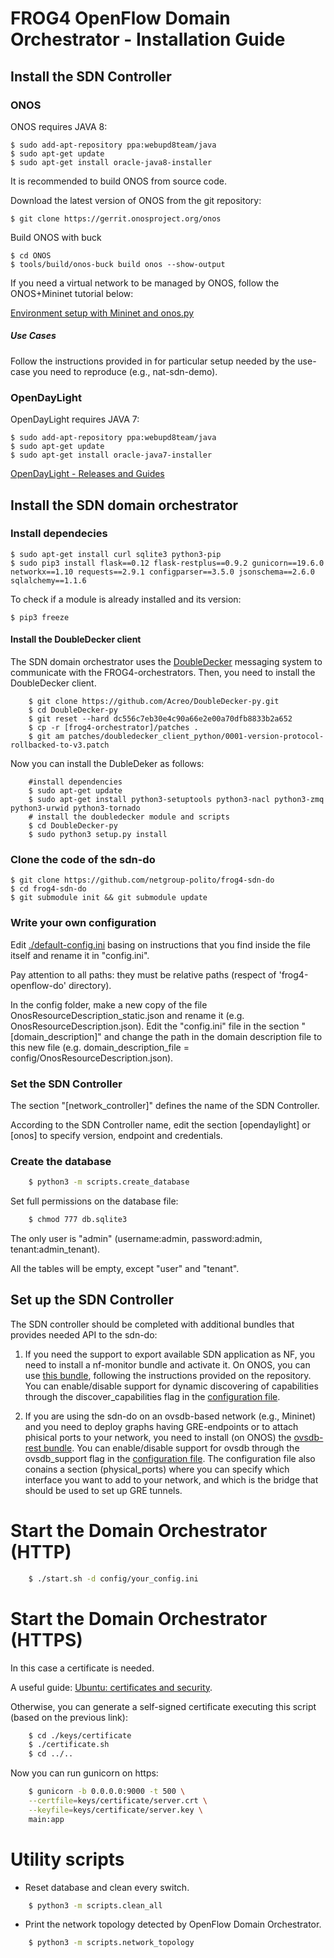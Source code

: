 # FROG4 OpenFlow Domain Orchestrator - Installation Guide

## Install the SDN Controller

### ONOS

ONOS requires JAVA 8:

	$ sudo add-apt-repository ppa:webupd8team/java
	$ sudo apt-get update
	$ sudo apt-get install oracle-java8-installer

It is recommended to build ONOS from source code.

Download the latest version of ONOS from the git repository:

	$ git clone https://gerrit.onosproject.org/onos

Build ONOS with buck

	$ cd ONOS
	$ tools/build/onos-buck build onos --show-output

If you need a virtual network to be managed by ONOS, follow the ONOS+Mininet tutorial below:

[Environment setup with Mininet and onos.py](https://wiki.onosproject.org/display/test/Environment+setup+with+Mininet+and+onos.py)

##### Use Cases

Follow the instructions provided in [](use_cases/) for particular setup needed by the use-case you need to reproduce (e.g., nat-sdn-demo).

### OpenDayLight

OpenDayLight requires JAVA 7:

	$ sudo add-apt-repository ppa:webupd8team/java
	$ sudo apt-get update
	$ sudo apt-get install oracle-java7-installer

[OpenDayLight - Releases and Guides](https://www.opendaylight.org/downloads)

## Install the SDN domain orchestrator

### Install dependecies

	$ sudo apt-get install curl sqlite3 python3-pip
	$ sudo pip3 install flask==0.12 flask-restplus==0.9.2 gunicorn==19.6.0 networkx==1.10 requests==2.9.1 configparser==3.5.0 jsonschema==2.6.0 sqlalchemy==1.1.6

To check if a module is already installed and its version:

	$ pip3 freeze
	
#### Install the DoubleDecker client
The SDN domain orchestrator uses the [DoubleDecker](https://github.com/Acreo/DoubleDecker-py) messaging system to communicate with the FROG4-orchestrators. Then, you need to install the DoubleDecker client.

		$ git clone https://github.com/Acreo/DoubleDecker-py.git		
		$ cd DoubleDecker-py
		$ git reset --hard dc556c7eb30e4c90a66e2e00a70dfb8833b2a652
		$ cp -r [frog4-orchestrator]/patches .
		$ git am patches/doubledecker_client_python/0001-version-protocol-rollbacked-to-v3.patch
		
Now you can install the DubleDeker as follows:

		#install dependencies 
		$ sudo apt-get update
		$ sudo apt-get install python3-setuptools python3-nacl python3-zmq python3-urwid python3-tornado
		# install the doubledecker module and scripts
		$ cd DoubleDecker-py
		$ sudo python3 setup.py install

### Clone the code of the sdn-do

	$ git clone https://github.com/netgroup-polito/frog4-sdn-do
	$ cd frog4-sdn-do
	$ git submodule init && git submodule update

### Write your own configuration

Edit [./default-config.ini](/config/default-config.ini) basing on instructions that you find inside the file itself and rename it in "config.ini".

Pay attention to all paths: they must be relative paths (respect of 'frog4-openflow-do' directory).

In the config folder, make a new copy of the file OnosResourceDescription_static.json and rename it (e.g. OnosResourceDescription.json).
Edit the "config.ini" file in the section "[domain_description]" and change the path in the domain description file to this new file (e.g. domain_description_file = config/OnosResourceDescription.json).


### Set the SDN Controller

The section "[network_controller]" defines the name of the SDN Controller.

According to the SDN Controller name, edit the section [opendaylight] or [onos] 
to specify version, endpoint and credentials.


### Create the database
```sh
	$ python3 -m scripts.create_database
```
Set full permissions on the database file:
```sh
	$ chmod 777 db.sqlite3
```
The only user is "admin" (username:admin, password:admin, tenant:admin_tenant).

All the tables will be empty, except "user" and "tenant".

## Set up the SDN Controller

The SDN controller should be completed with additional bundles that provides needed API to the sdn-do:

1) If you need the support to export available SDN application as NF, you need to install a nf-monitor bundle and activate it. On ONOS, you can use [this bundle](https://github.com/netgroup-polito/onos-applications/tree/master/apps-capabilities), following the instructions provided on the repository. You can enable/disable support for dynamic discovering of capabilities through the discover_capabilities flag in the [configuration file](/config/default-config.ini).

2) If you are using the sdn-do on an ovsdb-based network (e.g., Mininet) and you need to deploy graphs having GRE-endpoints or to attach phisical ports to your network, you need to install (on ONOS) the [ovsdb-rest bundle](https://github.com/opennetworkinglab/onos-app-samples/tree/master/ovsdb-rest). You can enable/disable support for ovsdb through the ovsdb_support flag in the [configuration file](/config/default-config.ini). The configuration file also conains a section (physical_ports) where you can specify which interface you want to add to your network, and which is the bridge that should be used to set up GRE tunnels.


# Start the Domain Orchestrator (HTTP)
```sh
	$ ./start.sh -d config/your_config.ini
```
# Start the Domain Orchestrator (HTTPS)

In this case a certificate is needed.

A useful guide: [Ubuntu: certificates and security](https://help.ubuntu.com/12.04/serverguide/certificates-and-security.html).

Otherwise, you can generate a self-signed certificate executing this script (based on the previous link):
```sh
	$ cd ./keys/certificate
	$ ./certificate.sh
	$ cd ../..
```

Now you can run gunicorn on https:
```sh
	$ gunicorn -b 0.0.0.0:9000 -t 500 \
	--certfile=keys/certificate/server.crt \
	--keyfile=keys/certificate/server.key \
	main:app
```

# Utility scripts

* Reset database and clean every switch.
```sh
	$ python3 -m scripts.clean_all
```

* Print the network topology detected by OpenFlow Domain Orchestrator.
```sh
	$ python3 -m scripts.network_topology
```
